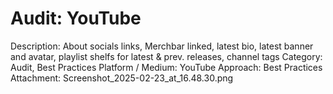 # Audit: YouTube

Description: About socials links, Merchbar linked, latest bio, latest banner and avatar, playlist shelfs for latest & prev. releases, channel tags
Category: Audit, Best Practices
Platform / Medium: YouTube
Approach: Best Practices
Attachment: Screenshot_2025-02-23_at_16.48.30.png
